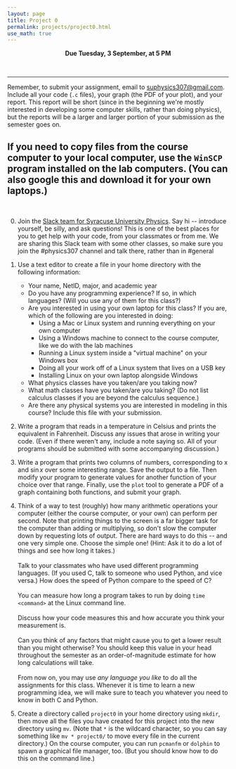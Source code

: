 ```yaml
---
layout: page
title: Project 0
permalink: projects/project0.html
use_math: true
---
```

<center>

<b>Due Tuesday, 3 September, at 5 PM</b><br>

</center>

<br>

---
Remember, to submit your assignment, email to <suphysics307@gmail.com>. Include all your code (`.c` files), your graph (the PDF of your plot), and your report.
This report will be short (since in the beginning we're mostly interested in developing some computer skills, rather than doing physics), but the reports will
be a larger and larger portion of your submission as the semester goes on.

If you need to copy files from the course computer to your local computer, use the `WinSCP` program installed on the lab computers. (You can also google this
and download it for your own laptops.)
---

<br>

0. Join the [Slack team for Syracuse University Physics](https://suphysics.slack.com). Say hi -- introduce yourself, be silly, and ask questions! This is one of the best places for you to get help with your code, from your classmates or from me. We are sharing this Slack team with some other classes, so make sure you join the #physics307 channel and talk there, rather than in #general

1. Use a text editor to create a file in your home directory with the following information:
    - Your name, NetID, major, and academic year
    - Do you have any programming experience? If so, in which languages? (Will you use any of them for this class?)
    - Are you interested in using your own laptop for this class? If you are, which of the following are you interested in doing:
      - Using a Mac or Linux system and running everything on your own computer
      - Using a Windows machine to connect to the course computer, like we do with the lab machines
      - Running a Linux system inside a "virtual machine" on your Windows box
      - Doing all your work off of a Linux system that lives on a USB key
      - Installing Linux on your own laptop alongside Windows
    - What physics classes have you taken/are you taking now?
    - What math classes have you taken/are you taking? (Do not list calculus classes if you are beyond the calculus sequence.)
    - Are there any physical systems you are interested in modeling in this course?
Include this file with your submission.

2. Write a program that reads in a temperature in Celsius and prints the equivalent in Fahrenheit.
Discuss any issues that arose in writing your code. (Even if there weren't any, include a note saying so.
All of your programs should be submitted with some accompanying discussion.)


3. Write a program that prints two columns of numbers, corresponding to x and $\sin x$ over some
interesting range. Save the output to a file. Then modify your program to generate values for another
function of your choice over that range. Finally, use the `plot` tool to generate a PDF of a graph 
containing both functions, and submit your graph.

4. Think of a way to test (roughly) how many arithmetic operations your computer (either the course
computer, or your own) can perform per second. Note that printing things to the screen is a far bigger
task for the computer than adding or multiplying, so don't slow the computer down by requesting lots
of output. There are hard ways to do this -- and one very simple one. Choose the simple one! (Hint: Ask it 
to do a lot of things and see how long it takes.) 
<br><br>
Talk to your classmates who have used different programming languages. (If you used C, talk to someone
who used Python, and vice versa.) How does
the speed of Python compare to the speed of C? <br><br> You can measure how long a program takes to run by doing `time <command>` at the Linux command line. 
<br><br> Discuss how your code measures this and how accurate you think your measurement is.
<br><br>Can you think of any factors that might cause you to get a lower result than you might otherwise?
You should keep this value in your head throughout the semester as an order-of-magnitude estimate
for how long calculations will take.<br><br>  From now on, you may use *any language you like* to do all the assignments for this class. Whenever it is time
  to learn a new programming idea, we will make sure to teach you whatever you need to know in both C and Python.

5. Create a directory called `project0` in your home directory using `mkdir`, then move all the files you have 
created for this project into the new directory using `mv`. (Note that `*` is the wildcard character, so you can say
something like `mv * project0/` to move every file in the current directory.) On the course computer, you can run
`pcmanfm` or `dolphin` to spawn a graphical file manager, too. (But you should know how to do this on the command
line.)


